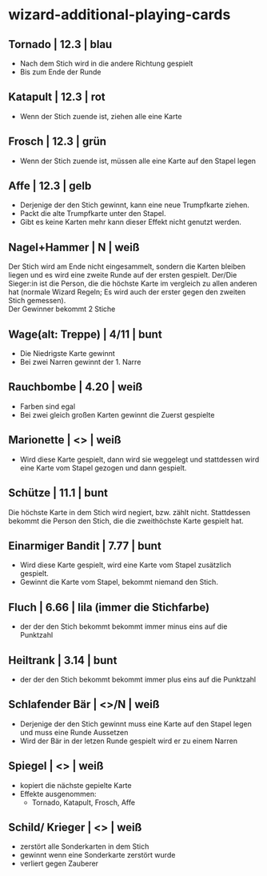 # wizard-additional-playing-cards

## Tornado | 12.3 | blau

- Nach dem Stich wird in die andere Richtung gespielt
- Bis zum Ende der Runde

## Katapult | 12.3 | rot

- Wenn der Stich zuende ist, ziehen alle eine Karte

## Frosch | 12.3 | grün

- Wenn der Stich zuende ist, müssen alle eine Karte auf den Stapel legen

## Affe | 12.3 | gelb

- Derjenige der den Stich gewinnt, kann eine neue Trumpfkarte ziehen. 
- Packt die alte Trumpfkarte unter den Stapel. 
- Gibt es keine Karten mehr kann dieser Effekt nicht genutzt werden.

## Nagel+Hammer | N | weiß

Der Stich wird am Ende nicht eingesammelt, sondern die Karten bleiben liegen und es wird eine zweite Runde auf der ersten gespielt. Der/Die Sieger:in ist die Person, die die höchste Karte im vergleich zu allen anderen hat (normale Wizard Regeln; Es wird auch der erster gegen den zweiten Stich gemessen).  
Der Gewinner bekommt 2 Stiche

## Wage(alt: Treppe) | 4/11 | bunt

- Die Niedrigste Karte gewinnt
- Bei zwei Narren gewinnt der 1. Narre

## Rauchbombe | 4.20 | weiß

- Farben sind egal
- Bei zwei gleich großen Karten gewinnt die Zuerst gespielte

## Marionette | <> | weiß

- Wird diese Karte gespielt, dann wird sie weggelegt und stattdessen wird eine Karte vom Stapel gezogen und dann gespielt.

## Schütze | 11.1 | bunt

Die höchste Karte in dem Stich wird negiert, bzw. zählt nicht. Stattdessen bekommt die Person den Stich, die die zweithöchste Karte gespielt hat.

## Einarmiger Bandit | 7.77 | bunt

- Wird diese Karte gespielt, wird eine Karte vom Stapel zusätzlich gespielt.
- Gewinnt die Karte vom Stapel, bekommt niemand den Stich.

## Fluch | 6.66 | lila (immer die Stichfarbe)

- der der den Stich bekommt bekommt immer minus eins auf die Punktzahl

## Heiltrank | 3.14 | bunt

- der der den Stich bekommt bekommt immer plus eins auf die Punktzahl

## Schlafender Bär | <>/N | weiß

- Derjenige der den Stich gewinnt muss eine Karte auf den Stapel legen und muss eine Runde Aussetzen
- Wird der Bär in der letzen Runde gespielt wird er zu einem Narren

## Spiegel | <> | weiß

- kopiert die nächste gepielte Karte
- Effekte ausgenommen: 
  - Tornado, Katapult, Frosch, Affe

## Schild/ Krieger | <> | weiß

- zerstört alle Sonderkarten in dem Stich
- gewinnt wenn eine Sonderkarte zerstört wurde 
- verliert gegen Zauberer
